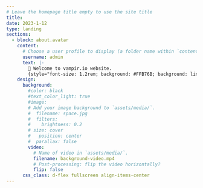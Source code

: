 ```yaml
---
# Leave the homepage title empty to use the site title
title:
date: 2023-1-12
type: landing
sections:
  - block: about.avatar
    content:
      # Choose a user profile to display (a folder name within `content/authors/`)
      username: admin
      text: |-
        👋 Welcome to vampir.io website.
        {style="font-size: 1.2rem; background: #FFB76B; background: linear-gradient(to right, #FFB76B 0%, #FFA73D 30%, #FF7C00 60%, #FF7F04 100%); -webkit-background-clip: text; -webkit-text-fill-color: transparent;"}
    design:
      background:
        #color: black
        #text_color_light: true
        #image:
        # Add your image background to `assets/media/`.
        #  filename: space.jpg
        #  filters:
        #    brightness: 0.2
        # size: cover
        #   position: center
        #  parallax: false
        video:
          # Name of video in `assets/media/`.
          filename: background-video.mp4
          # Post-processing: flip the video horizontally?
          flip: false
      css_class: d-flex fullscreen align-items-center
---
```

